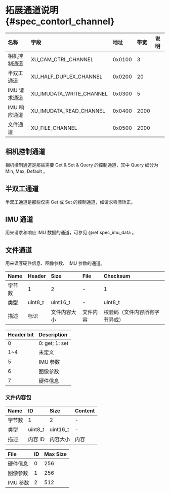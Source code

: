 # 拓展通道说明 {#spec_contorl_channel}

| 名称 | 字段 | 地址 | 带宽 | 说明 |
| :----- | :----- | :----- | :----- | :----- |
| 相机控制通道 | XU_CAM_CTRL_CHANNEL | 0x0100 | 3 | |
| 半双工通道 | XU_HALF_DUPLEX_CHANNEL | 0x0200 | 20 | |
| IMU 请求通道 | XU_IMUDATA_WRITE_CHANNEL | 0x0300 | 5 | |
| IMU 响应通道 | XU_IMUDATA_READ_CHANNEL | 0x0400 | 2000 | |
| 文件通道 | XU_FILE_CHANNEL | 0x0500 | 2000 | |

## 相机控制通道

相机控制通道是那些需要 Get & Set & Query 的控制通道，其中 Query 细分为 Min, Max, Default 。

## 半双工通道

半双工通道是那些仅需 Get 或 Set 的控制通道，如请求零漂矫正。

## IMU 通道

用来请求和响应 IMU 数据的通道，可参见 @ref spec_imu_data 。

## 文件通道

用来读写硬件信息、图像参数、 IMU 参数的通道。

| Name | Header | Size | File | Checksum |
| :--- | :- | :--- | :--- | :-------- |
| 字节数 | 1 | 2 | - | 1 |
| 类型 | uint8_t | uint16_t | - | uint8_t |
| 描述 | 标识 | 文件内容大小 | 文件内容 | 校验码（文件内容所有字节异或） |

| Header bit | Description |
| :--------- | :---------- |
| 0 | 0: get; 1: set |
| 1~4 | 未定义 |
| 5 | IMU 参数 |
| 6 | 图像参数 |
| 7 | 硬件信息 |

### 文件内容包

| Name | ID | Size | Content |
| :--- | :- | :--- | :------ |
| 字节数 | 1 | 2 | - |
| 类型 | uint8_t | uint16_t | - |
| 描述 | 内容 ID | 内容大小 | 内容 |

| File | ID | Max Size |
| :--- | :- | :------- |
| 硬件信息 | 0 | 256 |
| 图像参数 | 1 | 256 |
| IMU 参数 | 2 | 512 |
